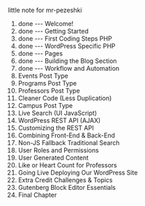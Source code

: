 little note for mr-pezeshki

1. done --- Welcome!
2. done --- Getting Started
3. done --- First Coding Steps PHP
4. done --- WordPress Specific PHP
5. done --- Pages
6. done --- Building the Blog Section
7. done --- Workflow and Automation
8. Events Post Type
9. Programs Post Type
10. Professors Post Type
11. Cleaner Code (Less Duplication)
12. Campus Post Type
13. Live Search (UI JavaScript)
14. WordPress REST API (AJAX)
15. Customizing the REST API
16. Combining Front-End & Back-End
17. Non-JS Fallback Traditional Search
18. User Roles and Permissions
19. User Generated Content
20. Like or Heart Count for Professors
21. Going Live Deploying Our WordPress Site
22. Extra Credit Challenges & Topics
23. Gutenberg Block Editor Essentials
24. Final Chapter
